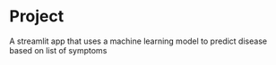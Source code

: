 # Project

A streamlit app that uses a machine learning model to predict disease based on list of symptoms

